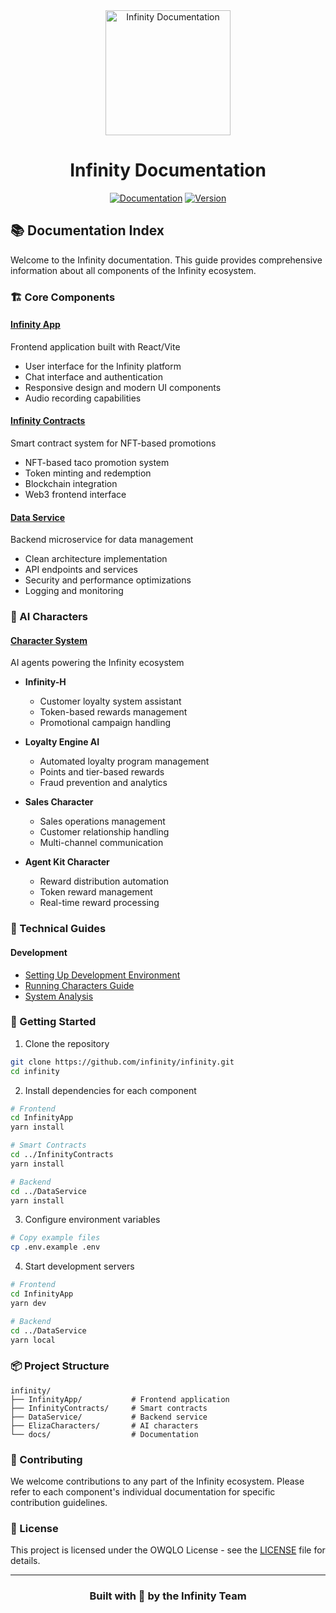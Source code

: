 <div align="center">
<img src="../public/placeholder-logo.svg" alt="Infinity Documentation" width="200"/>

# Infinity Documentation

[![Documentation](https://img.shields.io/badge/docs-up--to--date-green.svg)](https://github.com/infinity/docs)
[![Version](https://img.shields.io/badge/version-1.0.0-blue.svg)](https://github.com/infinity/version)
</div>

## 📚 Documentation Index

Welcome to the Infinity documentation. This guide provides comprehensive information about all components of the Infinity ecosystem.

### 🏗️ Core Components

#### [Infinity App](../InfinityApp/README.md)
Frontend application built with React/Vite
- User interface for the Infinity platform
- Chat interface and authentication
- Responsive design and modern UI components
- Audio recording capabilities

#### [Infinity Contracts](../InfinityContracts/README.md)
Smart contract system for NFT-based promotions
- NFT-based taco promotion system
- Token minting and redemption
- Blockchain integration
- Web3 frontend interface

#### [Data Service](../DataService/README.md)
Backend microservice for data management
- Clean architecture implementation
- API endpoints and services
- Security and performance optimizations
- Logging and monitoring

### 🤖 AI Characters

#### [Character System](../ElizaCharacters/README.md)
AI agents powering the Infinity ecosystem

- **Infinity-H**
  - Customer loyalty system assistant
  - Token-based rewards management
  - Promotional campaign handling

- **Loyalty Engine AI**
  - Automated loyalty program management
  - Points and tier-based rewards
  - Fraud prevention and analytics

- **Sales Character**
  - Sales operations management
  - Customer relationship handling
  - Multi-channel communication

- **Agent Kit Character**
  - Reward distribution automation
  - Token reward management
  - Real-time reward processing

### 🔧 Technical Guides

#### Development
- [Setting Up Development Environment](plugin-infinity.md)
- [Running Characters Guide](running-characters.md)
- [System Analysis](analisis/README.md)

### 🚀 Getting Started

1. Clone the repository
```bash
git clone https://github.com/infinity/infinity.git
cd infinity
```

2. Install dependencies for each component
```bash
# Frontend
cd InfinityApp
yarn install

# Smart Contracts
cd ../InfinityContracts
yarn install

# Backend
cd ../DataService
yarn install
```

3. Configure environment variables
```bash
# Copy example files
cp .env.example .env
```

4. Start development servers
```bash
# Frontend
cd InfinityApp
yarn dev

# Backend
cd ../DataService
yarn local
```

### 📦 Project Structure

```plaintext
infinity/
├── InfinityApp/           # Frontend application
├── InfinityContracts/     # Smart contracts
├── DataService/           # Backend service
├── ElizaCharacters/       # AI characters
└── docs/                  # Documentation
```

### 🤝 Contributing

We welcome contributions to any part of the Infinity ecosystem. Please refer to each component's individual documentation for specific contribution guidelines.

### 📄 License

This project is licensed under the OWQLO License - see the [LICENSE](../LICENSE) file for details.

---

<div align="center">

### Built with 💫 by the Infinity Team

</div>
